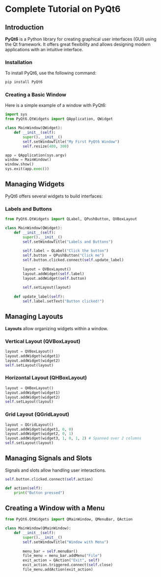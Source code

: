 # Complete Tutorial on PyQt6

## Introduction

**PyQt6** is a Python library for creating graphical user interfaces (GUI) using the Qt framework. It offers great flexibility and allows designing modern applications with an intuitive interface.

### Installation

To install PyQt6, use the following command:

```bash
pip install PyQt6
```

### Creating a Basic Window

Here is a simple example of a window with PyQt6:

```python
import sys
from PyQt6.QtWidgets import QApplication, QWidget

class MainWindow(QWidget):
    def __init__(self):
        super().__init__()
        self.setWindowTitle("My First PyQt6 Window")
        self.resize(400, 300)

app = QApplication(sys.argv)
window = MainWindow()
window.show()
sys.exit(app.exec())
```

## Managing Widgets

PyQt6 offers several widgets to build interfaces:

### Labels and Buttons

```python
from PyQt6.QtWidgets import QLabel, QPushButton, QVBoxLayout

class MainWindow(QWidget):
    def __init__(self):
        super().__init__()
        self.setWindowTitle("Labels and Buttons")
        
        self.label = QLabel("Click the button")
        self.button = QPushButton("Click me")
        self.button.clicked.connect(self.update_label)
        
        layout = QVBoxLayout()
        layout.addWidget(self.label)
        layout.addWidget(self.button)
        
        self.setLayout(layout)
    
    def update_label(self):
        self.label.setText("Button clicked!")
```

## Managing Layouts

**Layouts** allow organizing widgets within a window.

### Vertical Layout (QVBoxLayout)

```python
layout = QVBoxLayout()
layout.addWidget(widget1)
layout.addWidget(widget2)
self.setLayout(layout)
```

### Horizontal Layout (QHBoxLayout)

```python
layout = QHBoxLayout()
layout.addWidget(widget1)
layout.addWidget(widget2)
self.setLayout(layout)
```

### Grid Layout (QGridLayout)

```python
layout = QGridLayout()
layout.addWidget(widget1, 0, 0)
layout.addWidget(widget2, 0, 1)
layout.addWidget(widget3, 1, 0, 1, 2) # Spanned over 2 columns
self.setLayout(layout)
```

## Managing Signals and Slots

Signals and slots allow handling user interactions.

```python
self.button.clicked.connect(self.action)

def action(self):
    print("Button pressed")
```

## Creating a Window with a Menu

```python
from PyQt6.QtWidgets import QMainWindow, QMenuBar, QAction

class MainWindow(QMainWindow):
    def __init__(self):
        super().__init__()
        self.setWindowTitle("Window with Menu")
        
        menu_bar = self.menuBar()
        file_menu = menu_bar.addMenu("File")
        exit_action = QAction("Exit", self)
        exit_action.triggered.connect(self.close)
        file_menu.addAction(exit_action)
```


